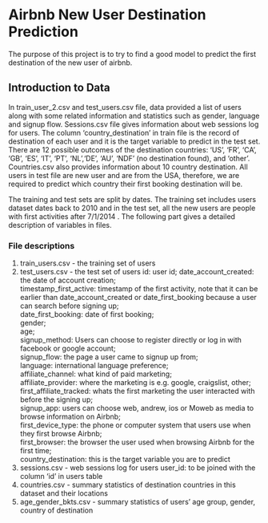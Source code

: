 # Airbnb New User Destination Prediction
The purpose of this project is to try to find a good model to predict the first destination of the new user of airbnb.  

## Introduction to Data
In train_user_2.csv and test_users.csv file, data provided a list of users along with some related information and statistics such as 
gender, language and signup flow. Sessions.csv file gives information about web sessions log for users. 
The column ‘country_destination’ in train file is the record of destination of each user and it is the target variable to predict 
in the test set. There are 12 possible outcomes of the destination countries: 
‘US’, ‘FR’, ‘CA’, ‘GB’, ‘ES’, ‘IT’, ‘PT’, ‘NL’,‘DE’, ‘AU’, ‘NDF’ (no destination found), and ‘other’. 
Countries.csv also provides information about 10 country destination. All users in test file are new user and are 
from the USA, therefore, we are required to predict which country their first booking destination will be.

The training and test sets are split by dates. The training set includes users dataset dates back to 2010 and in the test set, 
all the new users are people with first activities after 7/1/2014 . The following part gives a detailed description of variables in files.

### File descriptions  
1. train_users.csv - the training set of users  
2. test_users.csv - the test set of users id: user id; 
date_account_created: the date of account creation;   
timestamp_first_active: timestamp of the first activity, 
note that it can be earlier than date_account_created or date_first_booking because a user can search before signing up;   
date_first_booking: date of first booking;   
gender;  
age;  
signup_method: Users can choose to register directly or log in with facebook or google account;  
signup_flow: the page a user came to signup up from;   
language: international language preference;  
affiliate_channel: what kind of paid marketing;  
affiliate_provider: where the marketing is e.g. google, craigslist, other;  
first_affiliate_tracked: whats the first marketing the user interacted with before the signing up;  
signup_app: users can choose web, andrew, ios or Moweb as media to browse information on Airbnb;  
first_device_type: the phone or computer system that users use when they first browse Airbnb;  
first_browser: the browser the user used when browsing Airbnb for the first time;  
country_destination: this is the target variable you are to predict  
3. sessions.csv - web sessions log for users user_id: to be joined with the column ‘id’ in users table  
4. countries.csv - summary statistics of destination countries in this dataset and their locations  
5. age_gender_bkts.csv - summary statistics of users’ age group, gender, country of destination
